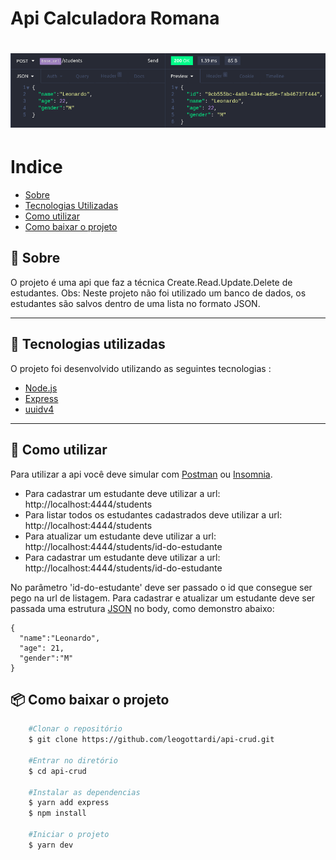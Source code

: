 

# Api Calculadora Romana
<h1>
<img src="https://raw.githubusercontent.com/leogottardi/api-crud/main/.github/Screenshot_1.png">
</h1>

# Indice
- [Sobre](#-sobre)
- [Tecnologias Utilizadas](#-tecnologias-utilizadas)
- [Como utilizar](#-como-utilizar)
- [Como baixar o projeto](#-como-baixar-o-projeto)


## 📑 Sobre

O projeto é uma api que faz a técnica Create.Read.Update.Delete de estudantes.
Obs: Neste projeto não foi utilizado um banco de dados, os estudantes são salvos dentro de uma lista no formato JSON.

---

## 🚀 Tecnologias utilizadas

O projeto foi desenvolvido utilizando as seguintes tecnologias :

- [Node.js](https://nodejs.dev/)
- [Express](https://expressjs.com/pt-br/)
- [uuidv4](https://www.npmjs.com/package/uuidv4)

---
## 📓 Como utilizar
  Para utilizar a api você deve simular com [Postman](https://www.postman.com/) ou [Insomnia](https://insomnia.rest/).
  
 - Para cadastrar um estudante deve utilizar a url: http://localhost:4444/students
 - Para listar todos os estudantes cadastrados deve utilizar a url: http://localhost:4444/students
 - Para atualizar um estudante deve utilizar a url: http://localhost:4444/students/id-do-estudante
 - Para cadastrar um estudante deve utilizar a url: http://localhost:4444/students/id-do-estudante
  
  No parâmetro 'id-do-estudante' deve ser passado o id que consegue ser pego na url de listagem.
  Para cadastrar e atualizar um estudante deve ser passada uma estrutura [JSON](https://www.json.org/json-pt.html) no body, como demonstro abaixo:
  ```
  {
	"name":"Leonardo",
	"age": 21,
	"gender":"M"
  }
  ```
  
## 📦 Como baixar o projeto
```bash
    #Clonar o repositório
    $ git clone https://github.com/leogottardi/api-crud.git

    #Entrar no diretório
    $ cd api-crud

    #Instalar as dependencias
    $ yarn add express
    $ npm install

    #Iniciar o projeto
    $ yarn dev
```

